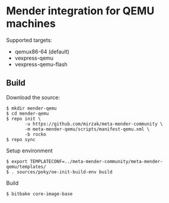 # Mender integration for QEMU machines

Supported targets:

- qemux86-64 (default)
- vexpress-qemu
- vexpress-qemu-flash

## Build

Download the source:

    $ mkdir mender-qemu
    $ cd mender-qemu
    $ repo init \
           -u https://github.com/mirzak/meta-mender-community \
           -m meta-mender-qemu/scripts/manifest-qemu.xml \
           -b rocko
    $ repo sync

Setup environment

    $ export TEMPLATECONF=../meta-mender-community/meta-mender-qemu/templates/
    $ . sources/poky/oe-init-build-env build

Build

    $ bitbake core-image-base
